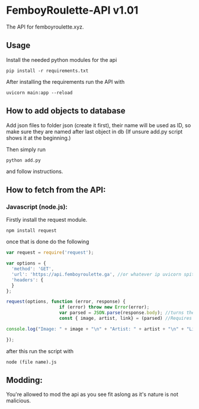 # FemboyRoulette-API v1.01
The API for femboyroulette.xyz.

## Usage

Install the needed python modules for the api

```
pip install -r requirements.txt
```

After installing the requirements run the API with

```
uvicorn main:app --reload
```

## How to add objects to database

Add json files to folder json (create it first), their name will be used as ID, so make sure they are named after last object in db (If unsure add.py script shows it at the beginning.)

Then simply run 

```
python add.py
```

and follow instructions.

## How to fetch from the API:

### Javascript (node.js):

Firstly install the request module.


```
npm install request
```

once that is done do the following

```javascript
var request = require('request');

var options = {
  'method': 'GET',
  'url': 'https://api.femboyroulette.ga', //or whatever ip uvicorn spits if you're hosting the api locally
  'headers': {
  }
};

request(options, function (error, response) {
                    if (error) throw new Error(error);
                    var parsed = JSON.parse(response.body); //turns the api into a parsed json file
                    const { image, artist, link} = (parsed) //Requires that parsed json file

console.log("Image: " + image + "\n" + "Artist: " + artist + "\n" + "Link: " + link)

});
```

after this run the script with
```
node (file name).js
```

## Modding:
You're allowed to mod the api as you see fit aslong as it's nature is not malicious.
